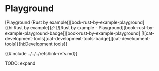 # Playground

[Playground (Rust by example)][book-rust-by-example-playground]{{hi:Rust by example}}⮳  [![Rust by example - Playground][book-rust-by-example-playground-badge]][book-rust-by-example-playground]  [![cat-development-tools][cat-development-tools-badge]][cat-development-tools]{{hi:Development tools}}

{{#include ../../../refs/link-refs.md}}

<div class="hidden">
TODO: expand
</div>
